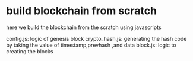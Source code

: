 # build blockchain from scratch
 here we build the blockchain from the scratch using javascripts

config.js: logic of genesis block
crypto_hash.js: generating the hash code by taking the value of timestamp,prevhash ,and data
block.js: logic to creating the blocks 
